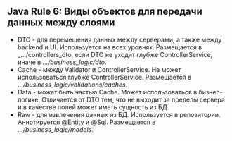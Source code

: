 ## Java Rule 6: Виды объектов для передачи данных между слоями

- DTO - для перемещения данных между серверами, а также между backend и UI.
Используется на всех уровнях. Размещается в _.../controllers_dto, если DTO не уходит глубже ControllerService, иначе в _.../business_logic/dto_.
- Cache - между Validator и ControllerService. Не может использоваться глубже ControllerService. Размещается в _.../business_logic/validations/caches_.
- Data - может быть частью Cache. Может использоваться в бизнес-логике.
Отличается от DTO тем, что не выходит за пределы сервера и в качестве полей может иметь сущность из БД.
- Raw - для извлечения данных из БД. Используется в репозитории. Аннотируется @Entity и @Sql. Размещается в _.../business_logic/models_.
